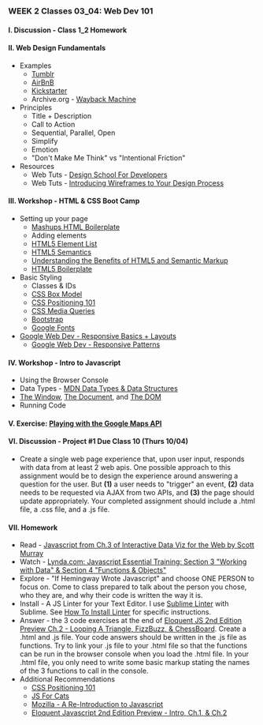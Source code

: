 ### WEEK 2 Classes 03_04: Web Dev 101  

#### I. Discussion - Class 1_2 Homework

#### II. Web Design Fundamentals
* Examples
	* [Tumblr](https://www.tumblr.com/)
	* [AirBnB](https://www.airbnb.com/)
	* [Kickstarter](https://www.kickstarter.com/)
	* Archive.org - [Wayback Machine](https://archive.org/web/)
* Principles 
	* Title + Description 
	* Call to Action
	* Sequential, Parallel, Open
	* Simplify
	* Emotion
	* "Don't Make Me Think" vs "Intentional Friction"
* Resources
	* Web Tuts - [Design School For Developers](http://webdesign.tutsplus.com/series/design-school-for-developers--webdesign-13793)
	* Web Tuts - [Introducing Wireframes to Your Design Process](http://webdesign.tutsplus.com/articles/introducing-wireframes-to-your-design-process--webdesign-13284)

#### III. Workshop - HTML & CSS Boot Camp
* Setting up your page
	* [Mashups HTML Boilerplate](https://github.com/craigprotzel/Mashups/blob/master/03_04_Web_Dev_101/HTML_Boilerplate/html_boilerplate.html)
	* Adding elements
	* [HTML5 Element List](https://developer.mozilla.org/en-US/docs/Web/Guide/HTML/HTML5/HTML5_element_list)	
	* [HTML5 Semantics](http://diveintohtml5.info/semantics.html) 
	* [Understanding the Benefits of HTML5 and Semantic Markup](http://www.webmechanix.com/advantages-of-html5-and-semantic-markup)
	* [HTML5 Boilerplate](http://html5boilerplate.com/)
* Basic Styling
	* Classes & IDs
	* [CSS Box Model](http://css-tricks.com/the-css-box-model/)
	* [CSS Positioning 101](http://alistapart.com/article/css-positioning-101) 
	* [CSS Media Queries](https://developer.mozilla.org/en-US/docs/Web/Guide/CSS/Media_queries)
	* [Bootstrap](http://getbootstrap.com/)
	* [Google Fonts](https://fonts.google.com/)
* [Google Web Dev - Responsive Basics + Layouts](https://developers.google.com/web/fundamentals/design-and-ui/responsive/)
	* [Google Web Dev - Responsive Patterns](https://developers.google.com/web/fundamentals/design-and-ui/responsive/patterns/?hl=en)

#### IV. Workshop - Intro to Javascript
* Using the Browser Console
* Data Types - [MDN Data Types & Data Structures](https://developer.mozilla.org/en-US/docs/Web/JavaScript/Data_structures)
* [The Window](https://developer.mozilla.org/en/docs/Web/API/Window), [The Document](https://developer.mozilla.org/en-US/docs/Web/API/document), and [The DOM](https://developer.mozilla.org/en-US/docs/Web/API/Document_Object_Model/Introduction)
* Running Code

#### V. Exercise: [Playing with the Google Maps API](https://developers.google.com/maps/documentation/javascript/tutorial)

#### VI. Discussion - Project #1 Due Class 10 (Thurs 10/04) 
* Create a single web page experience that, upon user input, responds with data from at least 2 web apis. One possible approach to this assignment would be to design the experience around answering a question for the user. But **(1)** a user needs to "trigger" an event, **(2)** data needs to be requested via AJAX from two APIs, and **(3)** the page should update appropriately. Your completed assignment should include a .html file, a .css file, and a .js file.

#### VII. Homework
* Read - [Javascript from Ch.3 of Interactive Data Viz for the Web by Scott Murray](http://commlab.nyuad.im/media/ScottMurray_Javascript.pdf)
* Watch - [Lynda.com: Javascript Essential Training: Section 3 "Working with Data" & Section 4 "Functions & Objects"](http://www.nyu.edu/lynda)
* Explore - "If Hemingway Wrote Javascript" and choose ONE PERSON to focus on. Come to class prepared to talk about the person you chose, who they are, and why their code is written the way it is.
* Install - A JS Linter for your Text Editor. I use [Sublime Linter](http://www.sublimelinter.com/en/latest/index.html) with Sublime. See [How To Install Linter](https://github.com/craigprotzel/Mashups/tree/master/_Help/How_To/Sublime_Linter) for specific instructions.
* Answer - the 3 code exercises at the end of [Eloquent JS 2nd Edition Preview Ch.2 - Looping A Triangle, FizzBuzz, & ChessBoard](http://eloquentjavascript.net/02_program_structure.html). Create a .html and .js file. Your code answers should be written in the .js file as functions. Try to link your .js file to your .html file so that the functions can be run in the browser console when you load the .html file. In your .html file, you only need to write some basic markup stating the names of the 3 functions to call in the console.
* Additional Recommendations
	* [CSS Positioning 101](http://alistapart.com/article/css-positioning-101)
	* [JS For Cats](http://jsforcats.com/)
	* [Mozilla - A Re-Introduction to Javascript](https://developer.mozilla.org/en-US/docs/Web/JavaScript/A_re-introduction_to_JavaScript)
	* [Eloquent Javascript 2nd Edition Preview - Intro, Ch.1, & Ch.2](http://eloquentjavascript.net/)
	


